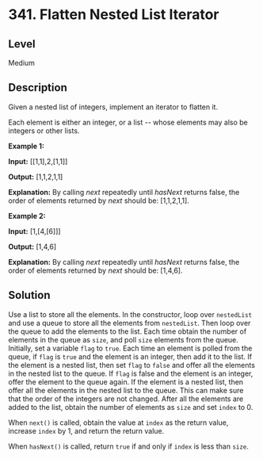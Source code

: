 # 341. Flatten Nested List Iterator
## Level
Medium

## Description
Given a nested list of integers, implement an iterator to flatten it.

Each element is either an integer, or a list -- whose elements may also be integers or other lists.

**Example 1:**

**Input:** [[1,1],2,[1,1]]

**Output:** [1,1,2,1,1]

**Explanation:** By calling *next* repeatedly until *hasNext* returns false, the order of elements returned by *next* should be: [1,1,2,1,1].

**Example 2:**

**Input:** [1,[4,[6]]]

**Output:** [1,4,6]

**Explanation:** By calling *next* repeatedly until *hasNext* returns false, the order of elements returned by *next* should be: [1,4,6].

## Solution
Use a list to store all the elements. In the constructor, loop over `nestedList` and use a queue to store all the elements from `nestedList`. Then loop over the queue to add the elements to the list. Each time obtain the number of elements in the queue as `size`, and poll `size` elements from the queue. Initially, set a variable `flag` to `true`. Each time an element is polled from the queue, if `flag` is `true` and the element is an integer, then add it to the list. If the element is a nested list, then set `flag` to `false` and offer all the elements in the nested list to the queue. If `flag` is false and the element is an integer, offer the element to the queue again. If the element is a nested list, then offer all the elements in the nested list to the queue. This can make sure that the order of the integers are not changed. After all the elements are added to the list, obtain the number of elements as `size` and set `index` to 0.

When `next()` is called, obtain the value at `index` as the return value, increase `index` by 1, and return the return value.

When `hasNext()` is called, return `true` if and only if `index` is less than `size`.

